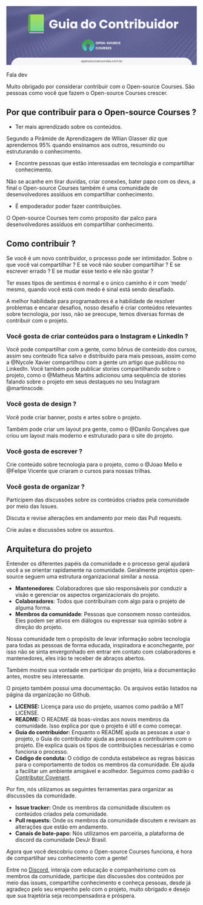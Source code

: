 ![Bem-vindo(a) ao OpenSource Courses](https://raw.githubusercontent.com/opensource-courses/.github/main/banners/banner-contributing.png)

Fala dev

Muito obrigado por considerar contribuir com o Open-source Courses. São pessoas como você que fazem o Open-source Courses crescer.

## Por que contribuir para o Open-source Courses ?

- Ter mais aprendizado sobre os conteúdos.

Segundo a Pirâmide de Aprendizagem de Wllian Glasser diz que aprendemos 95% quando ensinamos aos outros, resumindo ou estruturando o conhecimento.

- Encontre pessoas que estão interessadas em tecnologia e compartilhar conhecimento.

Não se acanhe em tirar duvidas, criar conexões, bater papo com os devs, a final o Open-source Courses também é uma comunidade de desenvolvedores assíduos em compartilhar conhecimento.

- É empoderador poder fazer contribuições.

O Open-source Courses tem como proposito dar palco para desenvolvedores assíduos em compartilhar conhecimento.

## Como contribuir ?

Se você é um novo contribuidor, o processo pode ser intimidador. Sobre o que você vai compartilhar ? E se você não souber compartilhar ? E se escrever errado ? E se mudar esse texto e ele não gostar ? 

Ter esses tipos de sentimos é normal e o único caminho é ir com ‘medo’ mesmo, quando você está com medo é sinal está sendo desafiado. 

A melhor habilidade para programadores é a habilidade de resolver problemas e encarar desafios, nosso desafio é criar conteúdos relevantes sobre tecnologia, por isso, não se preocupe, temos diversas formas de contribuir com o projeto.

### Você gosta de criar conteúdos para o Instagram e LinkedIn ?

Você pode compartilhar com a gente, como bônus de conteúdo dos cursos, assim seu conteúdo fica salvo e distribuído para mais pessoas, assim como a @Nycole Xavier compartilhou com a gente um artigo que publicou no LinkedIn.
Você também pode publicar stories compartilhando sobre o projeto, como o @Matheus Martins adicionou uma sequência de stories falando sobre o projeto em seus destaques no seu Instagram @martinscode.

### Você gosta de design ?

Você pode criar banner, posts e artes sobre o projeto.

Também pode criar um layout pra gente, como o @Danilo Gonçalves que criou um layout mais moderno e estruturado para o site do projeto.

### Você gosta de escrever ?

Crie conteúdo sobre tecnologia para o projeto, como o @Joao Mello e @Felipe  Vicente que criaram o cursos para nossas trilhas.

### Você gosta de organizar ?

Participem das discussões sobre os conteúdos criados pela comunidade por meio das Issues.

Discuta e revise alterações em andamento por meio das Pull requests.

Crie aulas e discussões sobre os assuntos.

## Arquitetura do projeto

Entender os diferentes papéis da comunidade e o processo geral ajudará você a se orientar rapidamente na comunidade.
Geralmente projetos open-source seguem uma estrutura organizacional similar a nossa.

- **Mantenedores**: Colaboradores que são responsáveis por conduzir a visão e gerenciar os aspectos organizacionais do projeto.
- **Colaboradores**: Todos que contribuíram com algo para o projeto de alguma forma.
- **Membros da comunidade**: Pessoas que consomem nosso conteúdos. Eles podem ser ativos em diálogos ou expressar sua opinião sobre a direção do projeto.

Nossa comunidade tem o propósito de levar informação sobre tecnologia para todas as pessoas de forma educada, inspiradora e aconchegante, por isso não se sinta envergonhado em entrar em contato com colaboradores e mantenedores, eles irão te receber de abraços abertos.

Também mostre sua vontade em participar do projeto,  leia a documentação antes, mostre seu interessante. 

O projeto também possui uma documentação. Os arquivos estão listados na página da organização no Github.

- **LICENSE:** Licença para uso do projeto, usamos como padrão a MIT LICENSE.
- **README:** O README dá boas-vindas aos novos membros da comunidade. Isso explica por que o projeto é útil e como começar.
- **Guia do contribuidor:** Enquanto o README ajuda as pessoas a usar o projeto, o Guia do contribuidor ajuda as pessoas a contribuírem com o projeto. Ele explica quais os tipos de contribuições necessárias e como funciona o processo.
- **Código de conduta:** O código de conduta estabelece as regras básicas para o comportamento de todos os membros da comunidade. Ele ajuda a facilitar um ambiente amigável e acolhedor. Seguimos como padrão o [Contributor Covenant](https://github.com/opensource-courses/.github/blob/main/CODE_OF_CONDUCT.md).

Por fim, nós utilizamos as seguintes ferramentas para organizar as discussões da comunidade.

- **Issue tracker:** Onde os membros da comunidade discutem os conteúdos criados pela comunidade.
- **Pull requests:** Onde os membros da comunidade discutem e revisam as alterações que estão em andamento.
- **Canais de bate-papo:** Nós utilizamos em parceiria, a plataforma de discord da comunidade DevJr Brasil.

Agora que você descobriu como o Open-source Courses funciona, é hora de compartilhar seu conhecimento com a gente!

Entre no [Discord](https://discord.gg/fStnJgTw), interaja com educação e companheirismo com os membros da comunidade, participe das discussões dos conteúdos por meio das issues, compartilhe conhecimento e conheça pessoas, desde já agradeço pelo seu empenho pelo com o projeto, muito obrigado e desejo que sua trajetória seja recompensadora e próspera.
